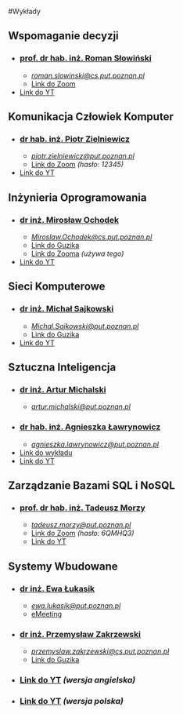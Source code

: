 #Wykłady
## Wspomaganie decyzji
- ### [prof. dr hab. inż. Roman Słowiński]() 
    - *roman.slowinski@cs.put.poznan.pl*
    - [Link do Zoom](https://us02web.zoom.us/j/85460484417?pwd=NXpuckN3cFRKU1lwa1VLc0VoS09yQT09)
- [Link do YT](https://www.youtube.com/playlist?list=PLMkIxFYizNdErj-p4leyAAZlrzIt83qja)
   
## Komunikacja Człowiek Komputer
- ### [dr hab. inż. Piotr Zielniewicz]() 
    - *piotr.zielniewicz@put.poznan.pl*
    - [Link do Zoom](https://us02web.zoom.us/j/83348075576?pwd=cjMzV0F0ODhQVjdiaGZVdDBhVEV2dz09) *(hasło: 12345)*
- [Link do YT](https://www.youtube.com/playlist?list=PLMkIxFYizNdHdDd2HnjsJbmGss6INHien)
   
## Inżynieria Oprogramowania
- ### [dr inż. Mirosław Ochodek](http://www.se.cs.put.poznan.pl/Members/mochodek) 
    - *Miroslaw.Ochodek@cs.put.poznan.pl*
    - [Link do Guzika](https://ekursy.put.poznan.pl/mod/bigbluebuttonbn/view.php?id=470657)
    - [Link do Zooma](https://us02web.zoom.us/j/87271332443) *(używa tego)*
- [Link do YT](https://www.youtube.com/playlist?list=PLMkIxFYizNdHHDSYDq3y3V4A1nnIiVt-N)
   
## Sieci Komputerowe
- ### [dr inż. Michał Sajkowski](https://www.cs.put.poznan.pl/msajkowski/for-students/)  
    - *Michal.Sajkowski@put.poznan.pl*
    - [Link do Guzika](https://moodle.put.poznan.pl/course/view.php?id=4944)
- [Link do YT](https://www.youtube.com/playlist?list=PLMkIxFYizNdH6_yz1cwQE3O6-UA97tFvf)
   
## Sztuczna Inteligencja
- ### [dr inż. Artur Michalski](http://www.cs.put.poznan.pl/amichalski/si.dzienne/index.html) 
    - *artur.michalski@put.poznan.pl*
- ### [dr hab. inż. Agnieszka Ławrynowicz](http://www.cs.put.poznan.pl/si/) 
    - *agnieszka.lawrynowicz@put.poznan.pl*
- [Link do wykładu](https://moodle.put.poznan.pl/mod/bigbluebuttonbn/view.php?id=124642)    
- [Link do YT](https://www.youtube.com/playlist?list=PLMkIxFYizNdELU_AHQxCLmQBlcSEl1QKK)

## Zarządzanie Bazami SQL i NoSQL
- ### [prof. dr hab. inż. Tadeusz Morzy]() 
    - *tadeusz.morzy@put.poznan.pl*
    - [Link do Zoom](https://zoom.us/j/97624299482?pwd=eTRsem5vM29zTmx4a05EQWc4eW1WQT09) *(hasło: 6QMHQ3)*
    - [Link do YT](https://www.youtube.com/playlist?list=PLMkIxFYizNdHtGPHUkvYG1HQXkSVfhcm1) 

## Systemy Wbudowane
- ### [dr inż. Ewa Łukasik]() 
    - *ewa.lukasik@put.poznan.pl*
    - [eMeeting](https://emeeting.put.poznan.pl/eMeeting/ewa-ywf-w0r)
- ### [dr inż. Przemysław Zakrzewski]()
    - *przemyslaw.zakrzewski@cs.put.poznan.pl*
    - [Link do Guzika](https://emeeting.put.poznan.pl/eMeeting/prz-uvy-8ph)
- ### [Link do YT](https://www.youtube.com/playlist?list=PLMkIxFYizNdFtZpYbdMdLdOaqBf83PvNU) *(wersja angielska)*   
- ### [Link do YT](https://www.youtube.com/watch?v=9d_M_K3mTUI&list=PLMkIxFYizNdE4_m5Ui_WK00d-sjO7b2nR&fbclid=IwAR2qgyWeWbt249wgIO2MSNlcB687zH9GuzcjSKRJu7BPYlY_FOa4VpeHznU) *(wersja polska)*
